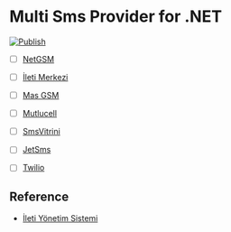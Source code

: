 # Multi Sms Provider for .NET

[![Publish](https://github.com/mustafagenc/multisms/actions/workflows/publish.yml/badge.svg)](https://github.com/mustafagenc/multisms/actions/workflows/publish.yml)

- [ ] [NetGSM](https://netgsm.com.tr/)
- [ ] [İleti Merkezi](https://iletimerkezi.com)
- [ ] [Mas GSM](https://masgsm.com.tr)
- [ ] [Mutlucell](https://mutlucell.com.tr)
- [ ] [SmsVitrini](https://smsvitrini.com)
- [ ] [JetSms](https://jetsms.net)
- [ ] [Twilio](https://twilio.com)


## Reference
- [İleti Yönetim Sistemi](https://iys.org.tr)
